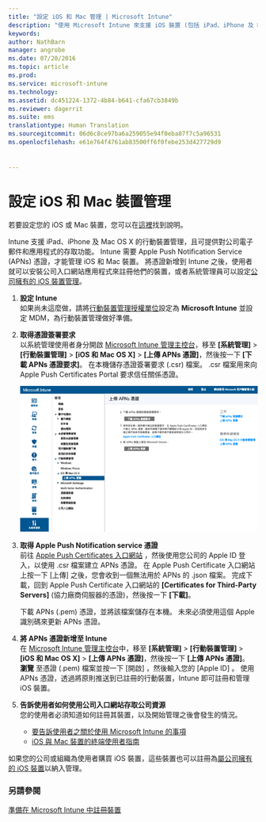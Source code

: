 ```yaml
---
title: "設定 iOS 和 Mac 管理 | Microsoft Intune"
description: "使用 Microsoft Intune 來支援 iOS 裝置 (包括 iPad、iPhone 及 Mac OS X 裝置) 的行動裝置管理 (MDM)。"
keywords: 
author: NathBarn
manager: angrobe
ms.date: 07/20/2016
ms.topic: article
ms.prod: 
ms.service: microsoft-intune
ms.technology: 
ms.assetid: dc451224-1372-4b84-b641-cfa67cb3849b
ms.reviewer: dagerrit
ms.suite: ems
translationtype: Human Translation
ms.sourcegitcommit: 06d6c8ce97ba6a259055e94f0eba87f7c5a96531
ms.openlocfilehash: e61e764f4761ab83500ff6f0febe253d427729d9


---
```


# 設定 iOS 和 Mac 裝置管理
若要設定您的 iOS 或 Mac 裝置，您可以在[這裡](../enduser/using-your-ios-or-mac-os-x-device-with-intune.md)找到說明。

Intune 支援 iPad、iPhone 及 Mac OS X 的行動裝置管理，且可提供對公司電子郵件和應用程式的存取功能。 Intune 需要 Apple Push Notification Service (APNs) 憑證，才能管理 iOS 和 Mac 裝置。 將憑證新增到 Intune 之後，使用者就可以安裝公司入口網站應用程式來註冊他們的裝置，或者系統管理員可以設定[公司擁有的 iOS 裝置管理](enroll-corporate-owned-ios-devices-in-microsoft-intune.md)。

1.  **設定 Intune**<br>
    如果尚未這麼做，請將[行動裝置管理授權單位](get-ready-to-enroll-devices-in-microsoft-intune.md#set-mobile-device-management-authority)設定為 **Microsoft Intune** 並設定 MDM，為行動裝置管理做好準備。

2.  **取得憑證簽署要求**<br>
    以系統管理使用者身分開啟 [Microsoft Intune 管理主控台](http://manage.microsoft.com)，移至 **[系統管理]** &gt; **[行動裝置管理]** &gt; **[iOS 和 Mac OS X]** &gt; **[上傳 APNs 憑證]**，然後按一下 **[下載 APNs 憑證要求]**。 在本機儲存憑證簽署要求 (.csr) 檔案。 .csr 檔案用來向 Apple Push Certificates Portal 要求信任關係憑證。

    ![上傳 APNs 憑證對話方塊](../media/Intune-iOS-enrollment-with-apns.png)

3.  **取得 Apple Push Notification service 憑證**<br>
    前往 [Apple Push Certificates 入口網站](http://go.microsoft.com/fwlink/?LinkId=269844) ，然後使用您公司的 Apple ID 登入，以使用 .csr 檔案建立 APNs 憑證。 在 Apple Push Certificate 入口網站上按一下 [上傳] 之後，您會收到一個無法用於 APNs 的 .json 檔案。 完成下載，回到 Apple Push Certificate 入口網站的 **[Certificates for Third-Party Servers]** (協力廠商伺服器的憑證)，然後按一下 **[下載]**。

    下載 APNs (.pem) 憑證，並將該檔案儲存在本機。 未來必須使用這個 Apple 識別碼來更新 APNs 憑證。

4.  **將 APNs 憑證新增至 Intune**<br>
    在 [Microsoft Intune 管理主控台](http://manage.microsoft.com)中，移至 **[系統管理]** &gt; **[行動裝置管理]** &gt; **[iOS 和 Mac OS X]** &gt; **[上傳 APNs 憑證]**，然後按一下 **[上傳 APNs 憑證]**。 **瀏覽** 至憑證 (.pem) 檔案並按一下 [開啟]  ，然後輸入您的 [Apple ID] 。 使用 APNs 憑證，透過將原則推送到已註冊的行動裝置，Intune 即可註冊和管理 iOS 裝置。

5.  **告訴使用者如何使用公司入口網站存取公司資源**<br>
    您的使用者必須知道如何註冊其裝置，以及開始管理之後會發生的情況。
    - [要告訴使用者之關於使用 Microsoft Intune 的事項](what-to-tell-your-end-users-about-using-microsoft-intune.md)
    - [iOS 與 Mac 裝置的終端使用者指南](../enduser/using-your-ios-or-mac-os-x-device-with-intune.md)

如果您的公司或組織為使用者購買 iOS 裝置，這些裝置也可以註冊為[屬公司擁有的 iOS 裝置](enroll-corporate-owned-ios-devices-in-microsoft-intune.md)以納入管理。

### 另請參閱
[準備在 Microsoft Intune 中註冊裝置](get-ready-to-enroll-devices-in-microsoft-intune.md)



<!--HONumber=Aug16_HO1-->


